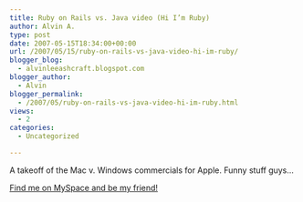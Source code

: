 ```yaml
---
title: Ruby on Rails vs. Java video (Hi I’m Ruby)
author: Alvin A.
type: post
date: 2007-05-15T18:34:00+00:00
url: /2007/05/15/ruby-on-rails-vs-java-video-hi-im-ruby/
blogger_blog:
  - alvinleeashcraft.blogspot.com
blogger_author:
  - Alvin
blogger_permalink:
  - /2007/05/ruby-on-rails-vs-java-video-hi-im-ruby.html
views:
  - 2
categories:
  - Uncategorized

---
```

A takeoff of the Mac v. Windows commercials for Apple. Funny stuff guys&#8230;

<div class="jetpack-video-wrapper">
  <span class="embed-youtube" style="text-align:center; display: block;"></span>
</div>

<div class="blogger-post-footer">
  <a href="http://www.myspace.com/alvinashcraft">Find me on MySpace and be my friend!</a></p>
</div>